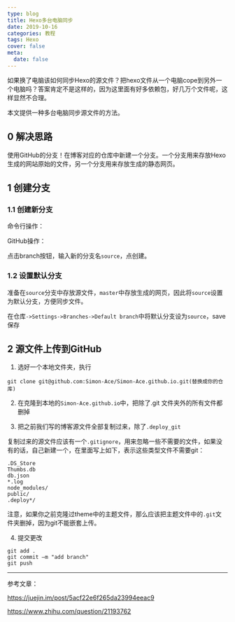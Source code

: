 ```yaml
---
type: blog
title: Hexo多台电脑同步
date: 2019-10-16
categories: 教程
tags: Hexo
cover: false
meta:
  date: false
---
```


如果换了电脑该如何同步Hexo的源文件？把hexo文件从一个电脑cope到另外一个电脑吗？答案肯定不是这样的，因为这里面有好多依赖包，好几万个文件呢，这样显然不合理。

本文提供一种多台电脑同步源文件的方法。

<!-- more -->

## 0 解决思路

使用GitHub的分支！在博客对应的仓库中新建一个分支。一个分支用来存放Hexo生成的网站原始的文件，另一个分支用来存放生成的静态网页。



## 1 创建分支

### 1.1 创建新分支

命令行操作：

GitHub操作：

点击branch按钮，输入新的分支名`source`，点创建。

### 1.2 设置默认分支

准备在`source`分支中存放源文件，`master`中存放生成的网页，因此将`source`设置为默认分支，方便同步文件。

在仓库`->Settings->Branches->Default branch`中将默认分支设为`source`，save保存



## 2 源文件上传到GitHub

1. 选好一个本地文件夹，执行

`git clone git@github.com:Simon-Ace/Simon-Ace.github.io.git(替换成你的仓库)`

2. 在克隆到本地的`Simon-Ace.github.io`中，把除了.git 文件夹外的所有文件都删掉

3. 把之前我们写的博客源文件全部复制过来，除了`.deploy_git`

复制过来的源文件应该有一个`.gitignore`，用来忽略一些不需要的文件，如果没有的话，自己新建一个，在里面写上如下，表示这些类型文件不需要git：

```shell
.DS_Store
Thumbs.db
db.json
*.log
node_modules/
public/
.deploy*/
```

注意，如果你之前克隆过theme中的主题文件，那么应该把主题文件中的`.git`文件夹删掉，因为git不能嵌套上传。

4. 提交更改

```shell
git add .
git commit –m "add branch"
git push 
```



---

参考文章：

https://juejin.im/post/5acf22e6f265da23994eeac9

https://www.zhihu.com/question/21193762
